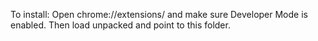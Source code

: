 To install:
Open chrome://extensions/ and make sure Developer Mode is enabled. Then load unpacked and point to this folder.